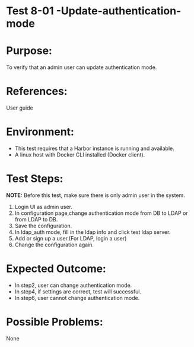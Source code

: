 Test 8-01 -Update-authentication-mode
=======

# Purpose:

To verify that an admin user can update authentication mode.

# References:
User guide

# Environment:
* This test requires that a Harbor instance is running and available.
* A linux host with Docker CLI installed (Docker client).

# Test Steps:
**NOTE:**
Before this test, make sure there is only admin user in the system.

1. Login UI as admin user.
2. In configuration page,change authentication mode from DB to LDAP or from LDAP to DB.
3. Save the configuration.
4. In ldap_auth mode, fill in the ldap info and click test ldap server.
5. Add or sign up a user.(For LDAP, login a user)
6. Change the configuration again.

# Expected Outcome:

* In step2, user can change authentication mode.
* In step4, if settings are correct, test will successful.
* In step6, user cannot change authentication mode.

# Possible Problems:
None
